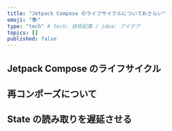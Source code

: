 ```yaml
---
title: "Jetpack Compose のライフサイクルについておさらい"
emoji: "📚"
type: "tech" # tech: 技術記事 / idea: アイデア
topics: []
published: false
---
```


## Jetpack Compose のライフサイクル

## 再コンポーズについて

## State の読み取りを遅延させる

